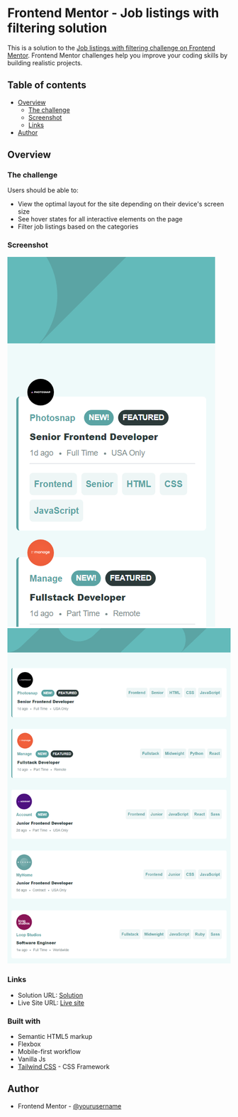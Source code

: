 # Frontend Mentor - Job listings with filtering solution

This is a solution to the [Job listings with filtering challenge on Frontend Mentor](https://www.frontendmentor.io/challenges/job-listings-with-filtering-ivstIPCt). Frontend Mentor challenges help you improve your coding skills by building realistic projects. 

## Table of contents

- [Overview](#overview)
  - [The challenge](#the-challenge)
  - [Screenshot](#screenshot)
  - [Links](#links)
- [Author](#author)

## Overview

### The challenge

Users should be able to:

- View the optimal layout for the site depending on their device's screen size
- See hover states for all interactive elements on the page
- Filter job listings based on the categories

### Screenshot

![Mobile View](./screenshots/ss-mobile.png)
![Desktop View](./screenshots/ss-desktop.png)




### Links

- Solution URL: [Solution](https://github.com/velvetrose/job-listing-with-filtering)
- Live Site URL: [Live site](https://velvetrose.github.io/job-listing-with-filtering/)


### Built with

- Semantic HTML5 markup
- Flexbox
- Mobile-first workflow
- Vanilla Js
- [Tailwind CSS](https://tailwindcss.com) - CSS Framework


## Author
- Frontend Mentor - [@yourusername](https://www.frontendmentor.io/profile/velvetrose)
